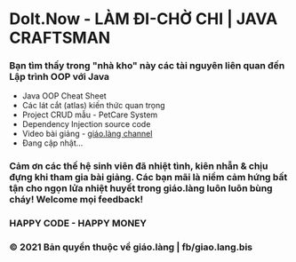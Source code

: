 ﻿# DoIt.Now - LÀM ĐI-CHỜ CHI | JAVA CRAFTSMAN

### Bạn tìm thấy trong "nhà kho" này các tài nguyên liên quan đến Lập trình OOP với Java
* Java OOP Cheat Sheet
* Các lát cắt (atlas) kiến thức quan trọng
* Project CRUD mẫu - PetCare System
* Dependency Injection source code
* Video bài giảng - [giáo.làng channel](https://www.youtube.com/channel/UChsPO5CLUjOWfgwjfC2Y-Wg)
* Đang cập nhật...

### Cảm ơn các thế hệ sinh viên đã nhiệt tình, kiên nhẫn & chịu đựng khi tham gia bài giảng. Các bạn mãi là niềm cảm hứng bất tận cho ngọn lửa nhiệt huyết trong giáo.làng luôn luôn bùng cháy! Welcome mọi feedback!

### HAPPY CODE - HAPPY MONEY

### © 2021 Bản quyền thuộc về giáo.làng | fb/giao.lang.bis